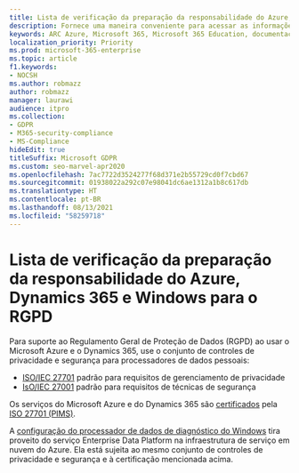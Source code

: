 ```yaml
---
title: Lista de verificação da preparação da responsabilidade do Azure, Dynamics 365 e Windows para o RGPD
description: Fornece uma maneira conveniente para acessar as informações de que talvez você precise para dar suporte ao RGPD ao usar o Microsoft Azure.
keywords: ARC Azure, Microsoft 365, Microsoft 365 Education, documentação do Microsoft 365, RGPD
localization_priority: Priority
ms.prod: microsoft-365-enterprise
ms.topic: article
f1.keywords:
- NOCSH
ms.author: robmazz
author: robmazz
manager: laurawi
audience: itpro
ms.collection:
- GDPR
- M365-security-compliance
- MS-Compliance
hideEdit: true
titleSuffix: Microsoft GDPR
ms.custom: seo-marvel-apr2020
ms.openlocfilehash: 7ac7722d3524277f68d371e2b55729cd0f7cbd67
ms.sourcegitcommit: 01938022a292c07e98041dc6ae1312a1b8c617db
ms.translationtype: HT
ms.contentlocale: pt-BR
ms.lasthandoff: 08/13/2021
ms.locfileid: "58259718"
---
```

# <a name="azure-dynamics-365-and-windows-accountability-readiness-checklist-for-the-gdpr"></a>Lista de verificação da preparação da responsabilidade do Azure, Dynamics 365 e Windows para o RGPD

Para suporte ao Regulamento Geral de Proteção de Dados (RGPD) ao usar o Microsoft Azure e o Dynamics 365, use o conjunto de controles de privacidade e segurança para processadores de dados pessoais:

- [ISO/IEC 27701](https://www.iso.org/standard/71670.html) padrão para requisitos de gerenciamento de privacidade
- [IsO/IEC 27001](https://www.iso.org/standard/54534.html) padrão para requisitos de técnicas de segurança

Os serviços do Microsoft Azure e do Dynamics 365 são [certificados](https://servicetrust.microsoft.com/ViewPage/MSComplianceGuideV3?command=Download&downloadType=Document&downloadId=00af6c3e-7f3e-4e0d-8b0e-79f45ef2cef1&tab=7027ead0-3d6b-11e9-b9e1-290b1eb4cdeb&docTab=7027ead0-3d6b-11e9-b9e1-290b1eb4cdeb_ISO_Reports) pela [ISO 27701 (PIMS)](offering-iso-27701.md).

A [configuração do processador de dados de diagnóstico do Windows](/windows/privacy/configure-windows-diagnostic-data-in-your-organization) tira proveito do serviço Enterprise Data Platform na infraestrutura de serviço em nuvem do Azure.  Ela está sujeita ao mesmo conjunto de controles de privacidade e segurança e à certificação mencionada acima.
